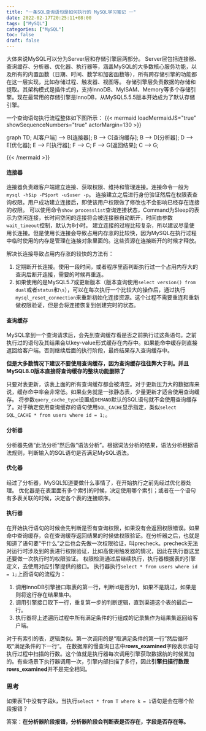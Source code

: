 ```yaml
---
title: "一条SQL查询语句是如何执行的 MySQL学习笔记 一"
date: 2022-02-17T20:25:11+08:00
tags: ["MySQL"]
categories: ["MySQL"]
toc: false
draft: false
---
```


大体来说MySQL可以分为Server层和存储引擎层两部分。
Server层包括连接器、查询缓存、分析器、优化器、执行器等，涵盖MySQL的大多数核心服务功能，以及所有的内置函数（日期、时间、数学和加密函数等），所有跨存储引擎的功能都在这一层实现，比如存储过程、触发器、视图等。
存储引擎层负责数据的存储和提取。其架构模式是插件式的，支持InnoDB、MyISAM、Memory等多个存储引擎。现在最常用的存储引擎是InnoDB，从MySQL5.5.5版本开始成为了默认存储引擎。

一个查询语句执行流程整体如下图所示：
{{< mermaid loadMermaidJS="true" showSequenceNumbers="true" actorMargin=130 >}}

graph TD;
    A[客户端] --> B[连接器];
    B --> C[查询缓存];
    B --> D[分析器];
    D --> E[优化器];
    E --> F[执行器];
    F --> C;
    F --> G[返回结果];
    C --> G;

{{< /mermaid >}}

#### 连接器
连接器负责跟客户端建立连接、获取权限、维持和管理连接。连接命令一般为`mysql -h$ip -P$port -u$user -p`。
连接建立之后进行身份验证然后在权限表查询权限。用户成功建立连接后，即使该用户权限做了修改也不会影响已经存在连接的权限。
可以使用命令`show processlist`查询连接状态，Command为Sleep的表示为空闲连接，长时间空闲的连接将会被连接器自动断开，时间由参数`wait_timeout`控制，默认为8小时。
建立连接的过程比较复杂，所以建议尽量使用长连接。但是使用长连接会导致占用内存涨的比较快，因为MySQL在执行过程中临时使用的内存是管理在连接对象里面的。这些资源在连接断开的时候才释放。

解决长连接导致占用内存涨的较快的方法有：
1. 定期断开长连接。使用一段时间，或者程序里面判断执行过一个占用内存大的查询后断开连接，需要的时候再重连。
2. 如果使用的是MySQL5.7或更新版本（版本查询使用`select version() from dual`或者`status`和`\s`），可以在每次执行一个比较大的操作后，通过执行`mysql_reset_connection`来重新初始化连接资源。这个过程不需要重连和重新做权限验证，但是会将连接恢复到创建完时的状态。

#### 查询缓存
MySQL拿到一个查询请求后，会先到查询缓存看是否之前执行过这条语句。之前执行过的语句及其结果会以key-value形式缓存在内存中。如果能命中缓存则直接返回给客户端。否则继续后面的执行阶段，最终结果存入查询缓存中。

**但是大多数情况下建议不要使用查询缓存，因为查询缓存往往弊大于利。并且 MySQL8.0版本直接将查询缓存的整块功能删除了**

只要对表更新，该表上面的所有查询缓存都会被清空。对于更新压力大的数据库来说，缓存命中率会非常低。如果业务就是一张静态表，少量更新才适合使用查询缓存。
将参数`query_cache_type`设置成`DEMAND`默认的SQL语句就不会使用查询缓存了。对于确定使用查询缓存的语句使用`SQL_CACHE`显示指定，类似`select SQL_CACHE * from users where id = 1;`。

#### 分析器
分析器先做“此法分析”然后做“语法分析”。根据词法分析的结果，语法分析根据语法规则，判断输入的SQL语句是否满足MySQL语法。

#### 优化器
经过了分析器，MySQL知道要做什么事情了，在开始执行之前先经过优化器处理。
优化器是在表里面有多个索引的时候，决定使用哪个索引；或者在一个语句有多表关联的时候，决定各个表的连接顺序。

#### 执行器
在开始执行语句的时候会先判断是否有查询权限，如果没有会返回权限错误。如果命中查询缓存，会在查询缓存返回结果的时候做权限验证。在分析器之后，也就是知道了语句要“干什么”之后也会先做一次权限验证，叫precheck。precheck无法对运行时涉及到的表进行权限验证，比如高使用触发器的情况，因此在执行器这里还要做一次执行时的权限验证。
权限检测通过后继续执行，执行器根据表的引擎定义，去使用对应引擎提供的接口。
执行器执行`select * from users where id = 1;`上面语句的流程为：

1. 调用InnoDB引擎接口取表的第一行，判断id是否为1，如果不是跳过，如果是则将这行存在结果集中。
2. 调用引擎接口取下一行，重复第一步的判断逻辑，直到渠道这个表的最后一行。
3. 执行器将上述遍历过程中所有满足条件的行组成的记录集作为结果集返回给客户端。

对于有索引的表，逻辑类似。第一次调用的是“取满足条件的第一行”然后循环取“满足条件的下一行”。
在数据库的慢查询日志中**rows_examined**字段表示语句执行过程中扫描的行数。这个值就是执行器每次调用引擎获取数据航的时候累加的。有些场景下执行器调用一次，引擎内部扫描了多行，因此**引擎扫描行数跟rows_examined**并不是完全相同。

### 思考
如果表T中没有字段k，当执行`select * from T where k = 1`语句是会在哪个阶段报错？

答案：**在分析器阶段报错，分析器阶段会判断表是否存在，字段是否存在等。**
